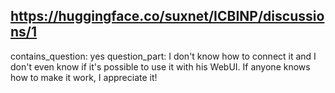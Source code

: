 ## https://huggingface.co/suxnet/ICBINP/discussions/1

contains_question: yes
question_part: I don't know how to connect it and I don't even know if it's possible to use it with his WebUI. If anyone knows how to make it work, I appreciate it!
